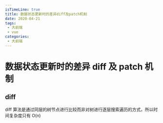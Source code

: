 ```yaml
---
isTimeLine: true
title: 数据状态更新时的差异diff及patch机制
date: 2020-04-21
tags:
 - 大前端
 - vue
categories:
 - 大前端
---
```

# 数据状态更新时的差异 diff 及 patch 机制

## diff
diff 算法是通过同层的树节点进行比较而非对树进行逐层搜索遍历的方式，所以时间复杂度只有 O(n)

<comment/>